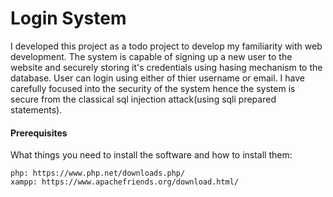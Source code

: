 # Login System
I developed this project as a todo project to develop my familiarity with web development. The system is capable of signing up a new user to the website and securely storing it's credentials using hasing mechanism to the database. User can login using either of thier username or email. I have carefully focused into the security of the system hence the system is secure from the classical sql injection attack(using sqli prepared statements).

#### Prerequisites
What things you need to install the software and how to install them: 

```
php: https://www.php.net/downloads.php/
xampp: https://www.apachefriends.org/download.html/
```
